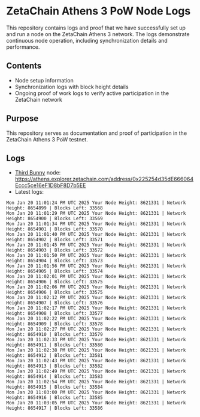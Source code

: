 # ZetaChain Athens 3 PoW Node Logs
This repository contains logs and proof that we have successfully set up and run a node on the ZetaChain Athens 3 network. The logs demonstrate continuous node operation, including synchronization details and performance.

## Contents
- Node setup information
- Synchronization logs with block height details
- Ongoing proof of work logs to verify active participation in the ZetaChain network

## Purpose
This repository serves as documentation and proof of participation in the ZetaChain Athens 3 PoW testnet.

## Logs

- [Third Bunny](https://thirdbunny.xyz/) node: https://athens.explorer.zetachain.com/address/0x225254d35dE666064Eccc5ce16eF1D8bF8D7b5EE
- Latest logs:
```
Mon Jan 20 11:01:24 PM UTC 2025 Your Node Height: 8621331 | Network Height: 8654899 | Blocks Left: 33568
Mon Jan 20 11:01:29 PM UTC 2025 Your Node Height: 8621331 | Network Height: 8654900 | Blocks Left: 33569
Mon Jan 20 11:01:34 PM UTC 2025 Your Node Height: 8621331 | Network Height: 8654901 | Blocks Left: 33570
Mon Jan 20 11:01:40 PM UTC 2025 Your Node Height: 8621331 | Network Height: 8654902 | Blocks Left: 33571
Mon Jan 20 11:01:45 PM UTC 2025 Your Node Height: 8621331 | Network Height: 8654903 | Blocks Left: 33572
Mon Jan 20 11:01:50 PM UTC 2025 Your Node Height: 8621331 | Network Height: 8654904 | Blocks Left: 33573
Mon Jan 20 11:01:56 PM UTC 2025 Your Node Height: 8621331 | Network Height: 8654905 | Blocks Left: 33574
Mon Jan 20 11:02:01 PM UTC 2025 Your Node Height: 8621331 | Network Height: 8654906 | Blocks Left: 33575
Mon Jan 20 11:02:06 PM UTC 2025 Your Node Height: 8621331 | Network Height: 8654906 | Blocks Left: 33575
Mon Jan 20 11:02:12 PM UTC 2025 Your Node Height: 8621331 | Network Height: 8654907 | Blocks Left: 33576
Mon Jan 20 11:02:17 PM UTC 2025 Your Node Height: 8621331 | Network Height: 8654908 | Blocks Left: 33577
Mon Jan 20 11:02:22 PM UTC 2025 Your Node Height: 8621331 | Network Height: 8654909 | Blocks Left: 33578
Mon Jan 20 11:02:27 PM UTC 2025 Your Node Height: 8621331 | Network Height: 8654910 | Blocks Left: 33579
Mon Jan 20 11:02:33 PM UTC 2025 Your Node Height: 8621331 | Network Height: 8654911 | Blocks Left: 33580
Mon Jan 20 11:02:38 PM UTC 2025 Your Node Height: 8621331 | Network Height: 8654912 | Blocks Left: 33581
Mon Jan 20 11:02:43 PM UTC 2025 Your Node Height: 8621331 | Network Height: 8654913 | Blocks Left: 33582
Mon Jan 20 11:02:49 PM UTC 2025 Your Node Height: 8621331 | Network Height: 8654914 | Blocks Left: 33583
Mon Jan 20 11:02:54 PM UTC 2025 Your Node Height: 8621331 | Network Height: 8654915 | Blocks Left: 33584
Mon Jan 20 11:03:00 PM UTC 2025 Your Node Height: 8621331 | Network Height: 8654916 | Blocks Left: 33585
Mon Jan 20 11:03:05 PM UTC 2025 Your Node Height: 8621331 | Network Height: 8654917 | Blocks Left: 33586
```
